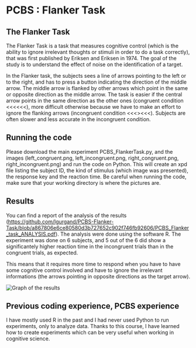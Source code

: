 # PCBS : Flanker Task

## The Flanker Task

The Flanker Task is a task that measures cognitive control (which is the ability to ignore irrelevant thoughts or stimuli in order to do a task correctly), that was first published by Eriksen and Eriksen in 1974. The goal of the study is to understand the effect of noise on the identification of a target.

In the Flanker task, the subjects sees a line of arrows pointing to the left or to the right, and has to press a button indicating the direction of the middle arrow. The middle arrow is flanked by other arrows which point in the same or opposite direction as the middle arrow.
The task is easier if the central arrow points in the same direction as the other ones (congruent condition <<<<<<), more difficult otherwise because we have to make an effort to ignore the flanking arrows (incongruent condition <<<><<<).
Subjects are often slower and less accurate in the incongruent condition.

## Running the code 

Please download the main experiment PCBS_FlankerTask.py, and the images (left_congruent.png, left_incongruent.png, right_congruent.png, right_incongruent.png) and run the code on Python. This will create an xpd file listing the subject ID, the kind of stimulus (which image was presented), the response key and the reaction time.
Be careful when running the code, make sure that your working directory is where the pictures are.

## Results

You can find a report of the analysis of the results (https://github.com/lgurgand/PCBS-Flanker-Task/blob/a867806e6ce80580d3b727652c902f746fb92606/PCBS_Flanker_task_ANALYSIS.pdf). The analysis were done using the software R. The experiment was done on 6 subjects, and 5 out of the 6 did show a significantely higher reaction time in the incongruent trials than in the congruent trials, as expected. 

This means that it requires more time to respond when you have to have some cognitive control involved and have to ignore the irrelevant informations (the arrows pointing in opposite directions as the target arrow).

![Graph of the results](https://github.com/lgurgand/PCBS-Flanker-Task/blob/main/PCBS_results.png)

## Previous coding experience, PCBS experience

I have mostly used R in the past and I had never used Python to run experiments, only to analyze data. Thanks to this course, I have learned how to create experiments which can be very useful when working in cognitive science. 
